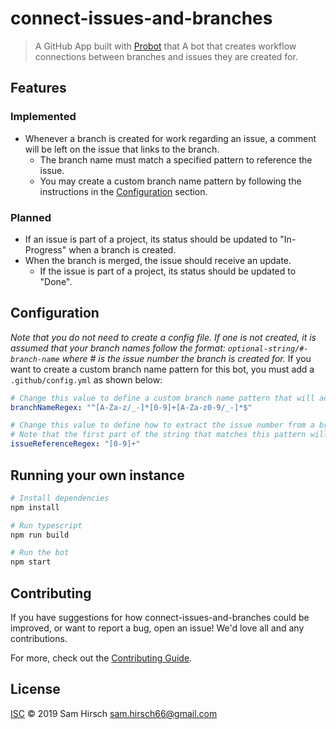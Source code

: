 # connect-issues-and-branches

> A GitHub App built with [Probot](https://github.com/probot/probot) that A bot that creates workflow connections between branches and issues they are created for.

## Features

### Implemented

- Whenever a branch is created for work regarding an issue, a comment will be left on the issue that links to the branch.
  - The branch name must match a specified pattern to reference the issue.
  - You may create a custom branch name pattern by following the instructions in the [Configuration](#configuration) section.

### Planned

- If an issue is part of a project, its status should be updated to "In-Progress" when a branch is created.
- When the branch is merged, the issue should receive an update.
  - If the issue is part of a project, its status should be updated to "Done".

## Configuration

_Note that you do not need to create a config file. If one is not created, it is assumed that your branch names follow the format: `optional-string/#-branch-name` where # is the issue number the branch is created for._
If you want to create a custom branch name pattern for this bot, you must add a `.github/config.yml` as shown below:

```yaml
# Change this value to define a custom branch name pattern that will activate this bot.
branchNameRegex: "^[A-Za-z/_-]*[0-9]+[A-Za-z0-9/_-]*$"

# Change this value to define how to extract the issue number from a branch name.
# Note that the first part of the string that matches this pattern will be used as the issue number.
issueReferenceRegex: "[0-9]+"
```

## Running your own instance

```sh
# Install dependencies
npm install

# Run typescript
npm run build

# Run the bot
npm start
```

## Contributing

If you have suggestions for how connect-issues-and-branches could be improved, or want to report a bug, open an issue! We'd love all and any contributions.

For more, check out the [Contributing Guide](CONTRIBUTING.md).

## License

[ISC](LICENSE) © 2019 Sam Hirsch <sam.hirsch66@gmail.com>
